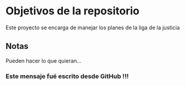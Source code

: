 # Objetivos de la repositorio

Este proyecto se encarga de manejar los planes de la liga de la justicia


## Notas
Pueden hacer lo que quieran...

### Este mensaje fué escrito desde GitHub !!!

